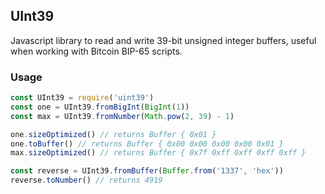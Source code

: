 UInt39
------

Javascript library to read and write 39-bit unsigned integer buffers, useful
when working with Bitcoin BIP-65 scripts.

### Usage

```js
const UInt39 = require('uint39')
const one = UInt39.fromBigInt(BigInt(1))
const max = UInt39.fromNumber(Math.pow(2, 39) - 1)

one.sizeOptimized() // returns Buffer { 0x01 }
one.toBuffer() // returns Buffer { 0x00 0x00 0x00 0x00 0x01 }
max.sizeOptimized() // returns Buffer { 0x7f 0xff 0xff 0xff 0xff }

const reverse = UInt39.fromBuffer(Buffer.from('1337', 'hex'))
reverse.toNumber() // returns 4919
```
